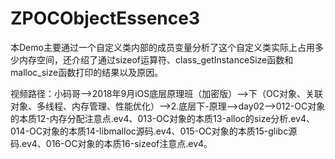 # ZPOCObjectEssence3
本Demo主要通过一个自定义类内部的成员变量分析了这个自定义类实际上占用多少内存空间，还介绍了通过sizeof运算符、class_getInstanceSize函数和malloc_size函数打印的结果以及原因。

视频路径：小码哥——>2018年9月iOS底层原理班（加密版）——>下（OC对象、关联对象、多线程、内存管理、性能优化）——>2.底层下-原理——>day02——>012-OC对象的本质12-内存分配注意点.ev4、013-OC对象的本质13-alloc的size分析.ev4、014-OC对象的本质14-libmalloc源码.ev4、015-OC对象的本质15-glibc源码.ev4、016-OC对象的本质16-sizeof注意点.ev4。
